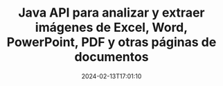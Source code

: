 ---
############################# Static ############################
layout: "auto-gen-parser"
date: 2024-02-13T17:01:10
draft: false
otherformats: doc docm docx dot dotm dotx epub html mht mhtml odp ods odt one otp ott pdf

############################# Head ############################
head_title: "¿Cómo extraer imágenes de Excel, Word, PDF y otros documentos a través de Java?"
head_description: "GroupDocs.Parser for Java API permite a los desarrolladores de software analizar y extraer imágenes de PDF, DOC, DOCX, PPT, PPTX, XLS, XLSX documentos y correos electrónicos dentro de Java aplicaciones."

############################# Header ############################
title: "Java API para analizar y extraer imágenes de Excel, Word, PowerPoint, PDF y otras páginas de documentos"
description: "GroupDocs.Parser for Java API permite a los programadores extraer imágenes de PDF, DOC, DOCX, PPT, PPTX, EML, MSG, XLS, XLSX, CSV, {358 }, RTF y EPUB documentos o páginas de documentos dentro de Java aplicaciones."
bg_image: "https://cms.admin.containerize.com/templates/aspose/App_Themes/V3/images/bg/header1.png"
bg_overlay: false
button:
    enable: true
    icon: "fas fa-arrow-down"
    label: "Descargue prueba gratis"
    link: "https://downloads.groupdocs.com/parser/java"

############################# SubMenu ############################
submenu:
    enable: true

    left:
        img_alt: "GroupDocs.Parser for Java"
        image: "https://cms.admin.containerize.com/templates/groupdocs/images/product-logos/90x90-noborder/groupdocs-parser-java.png"
        product: "GroupDocs.Parser"
        platform: "Java"

    middle:
        button:

            # button loop
            - link: "https://apireference.groupdocs.com/parser/java"
              text: "Referencia de la API"

            # button loop
            - link: "https://github.com/groupdocs-parser"
              text: "Ejemplos de código"

            # button loop
            - link: "https://products.groupdocs.app/parser/family"
              text: "demostraciones en vivo"

            # button loop
            - link: "https://purchase.groupdocs.com/pricing/parser/java"
              text: "Precios"

    right:
        link_download: "https://downloads.groupdocs.com/parser"
        link_learn: "https://docs.groupdocs.com/parser/java"
        link_buy: "https://purchase.groupdocs.com"

############################# About ############################
about:
    enable: true
    title: "Aprenda a extraer imágenes de documentos {{EXT}} o una página específica a través de la API Java"
    content: |
        Una imagen vale más que mil palabras y no se puede ignorar en el mundo visual actual mientras se crea contenido atractivo. Las imágenes pueden ser una gran fuente de comunicación de información, así como captar la atención del usuario. A menudo es necesario obtener imágenes de documentos, diarios o presentaciones y usarlas en otro lugar. GroupDocs.Parser for Java es una potente API que ayuda a los desarrolladores y programadores de software a crear una solución para analizar y extraer imágenes u otra información de numerosos tipos de documentos. También admite guardar imágenes en PNG, JPEG, WebP, GIF, BMP y otros formatos. La API ha incluido soporte para algunos formatos de documentos populares, como PDF, Microsoft Office formatos: Word (DOC, DOCX), PowerPoint (PPT, PPTX), {282 } (XLS, XLSX), formatos de LibreOffice, correos electrónicos, libros electrónicos y muchos más. También ha incluido compatibilidad con algunas funciones avanzadas relacionadas con el análisis de documentos, la extracción de texto sin formato y estructurado, la búsqueda de texto por palabras clave, la extracción de metadatos o imágenes, contenedores y archivos adjuntos, entre muchas otras.
        
        

############################# Steps ############################
steps:
    enable: true
    title_left: "Extraer imágenes de documentos en Java"
    content_left: |
        [GroupDocs.Parser for Java](/es/parser/java/) facilita a los desarrolladores de Java la extracción de imágenes de un documento mediante la implementación de unos sencillos pasos.
        
        * Crear una instancia del objeto [Parser](https://reference.groupdocs.com/java/parser/com.groupdocs.parser/Parser) para el documento inicial;
        * Llame al método [getImages](https://reference.groupdocs.com/parser/java/com.groupdocs.parser/parser/#getImages--) y obtenga una colección de objetos de imagen;
        * Compruebe si el lector no es * nulo * (la extracción de imágenes es compatible con el documento);
        * Iterar a través de la colección y obtener tamaños, tipos de imágenes y contenidos de imágenes.

    title_right: "Más información sobre la extracción de imágenes"
    content_right: |
        * <a href="https://docs.groupdocs.com/parser/java/extract-images-from-document/">Cómo extraer imágenes de un documento</a>
        * <a href="https://docs.groupdocs.com/parser/java/extract-images-from-document-page/">Cómo extraer imágenes de la página del documento</a>
        * <a href="https://docs.groupdocs.com/parser/java/extract-images-from-document-page-area/">Cómo extraer imágenes del área de la página del documento</a>
        * <a href="https://docs.groupdocs.com/parser/java/extract-images-to-files/">Cómo extraer imágenes a archivos</a>

    code: |
     {{% parser/additional-styles %}}
     {{< parser/code-parser title="Cómo extraer imágenes de documentos usando el código de ejemplo Java">}}

        ```java    
        // Extrae imágenes de documentos usando la API GroupDocs.Parser
        // Crear una instancia de la clase Parser
        try (Parser parser = new Parser(Constants.SampleImagesPdf)) {
            // Extraer imágenes
            Iterable<PageImageArea> images = parser.getImages();
            // Compruebe si se admite la extracción de imágenes
            if (images == null) {
                System.out.println("La extracción de imágenes no es compatible");
                return;
            }
            // Iterar sobre imágenes
            for (PageImageArea image : images) {
                // Imprima un índice de página, un rectángulo y un tipo de imagen:
                System.out.println(String.format("Page: %d, R: %s, Type: %s", image.getPage().getIndex(), image.getRectangle(), image.getFileType()));
            }
        }
        ```
     {{< /parser/code-parser >}}

############################# More ############################
more:
    enable: true
    title_left: "Requisitos del sistema"
    content_left: |
        GroupDocs.Parser for Java Las API son compatibles con todas las principales plataformas y sistemas operativos. Antes de ejecutar el código a continuación, asegúrese de tener instalados los siguientes requisitos previos en su sistema.
        
        * Sistemas operativos: Microsoft Windows, Linux, MacOS
        * Entornos de desarrollo: NetBeans, Intellij IDEA, Eclipse, etc.
        * Marcos
        * Descarga la última versión de GroupDocs.Parser for Java desde [Maven](https://repository.groupdocs.com/webapp/#/artifacts/browse/tree/General/repo/com/groupdocs/groupdocs-parser)

    title_right: "Por qué usar GroupDocs.Parser for Java"
    content_right: |
        * Compatibilidad con la extracción de texto sin formato de cualquier documento compatible    
        * Análisis de documentos a través de plantillas definidas por el usuario    
        * Totalmente compatible con la extracción de texto estructurado    
        * Búsqueda de texto por palabra clave y expresión regular    
        * Extraiga texto formateado, metadatos, imágenes, contenedores y archivos adjuntos    
        * Extraiga la tabla de contenido para algunos formatos de documentos compatibles    
        * Analizar datos de formulario de PDF documentos    
        * Extraer hipervínculos del documento   

############################# Demos ############################
demos:
    enable: true
    title: "Demostraciones en vivo: extraiga imágenes de documentos en línea"
    content: |
       Extraiga imágenes de documentos ahora mismo visitando el sitio web [GroupDocs.Parser Live Demos](https://products.groupdocs.app/parser/images/).
       La demostración en vivo tiene los siguientes beneficios.
        
############################# About Formats ############################
about_formats:
    enable: true

############################# More Formats ############################
more_formats:
    enable: true
    title: "Extraiga imágenes de otros formatos de documentos"
    content: |
        Java API de análisis de documentos y extracción de imágenes para formatos de archivo e imágenes. Extraiga datos para algunos de los formatos de archivo populares como se indica a continuación.

############################# Back to top ###############################
back_to_top:
    enable: true
---